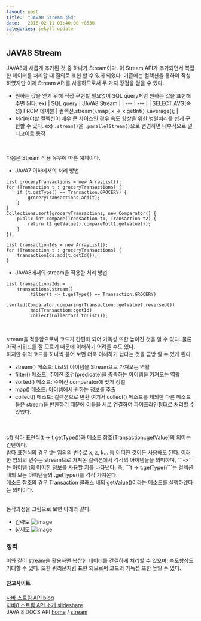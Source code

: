 ```yaml
---
layout: post
title:  "JAVA8 Stream 정리"
date:   2016-02-11 01:40:00 +0530
categories: jekyll update
---
```


## JAVA8 Stream
JAVA8에 새롭게 추가된 것 중 하나가 Stream이다.
이 Stream API가 추가되면서 복잡한 데이터를 처리할 때 질의로 표현 할 수 있게 되었다.
기존에는 컬렉션을 통하여 작성하였지만 이제 Stream API를 사용하므로서 두 가지 장점을 얻을 수 있다.
- 원하는 값을 얻기 위해 직접 구현할 필요없이 SQL query처럼 원하는 값을 표현해 주면 된다.
ex)
| SQL query | JAVA8 Stream |
| --- | --- |
| SELECT AVG(속성) FROM 테이블 | 컬렉션.stream().map( x -> x.getInt() ).average(); |
- 처리해야할 컬렉션이 매우 큰 사이즈인 경우 속도 향상을 위한 병렬처리를 쉽게 구현할 수 있다.
ex) ```.stream()```을 ```.parallelStream()```으로 변경하면 내부적으로 멀티코어로 동작

<br>

다음은 Stream 적용 유무에 따른 예제이다.
- JAVA7 이하에서의 처리 방법
```
List groceryTransactions = new ArrayList();
for (Transaction t : groceryTransactions) {
    if (t.getType() == Transaction.GROCERY) {
        groceryTransactions.add(t);
    }
}
Collections.sort(groceryTransactions, new Comparator() {
    public int compare(Transaction t1, Transaction t2) {
        return t2.getValue().compareTo(t1.getValue());
    }
});

List transactionIds = new ArrayList();
for (Transaction t : groceryTransactions) {
    transactionIds.add(t.getId());
}
``` 

- JAVA8에서의 stream을 적용한 처리 방법
```
List transactionsIds = 
    transactions.stream()
        .filter(t -> t.getType() == Transaction.GROCERY)
        .sorted(Comparator.comparing(Transaction::getValue).reversed())
        .map(Transaction::getId)
        .collect(Collectors.toList());
```

<br>

stream을 적용함으로써 코드가 간편화 되어 가독성 또한 높아진 것을 알 수 있다. 물론 아직 키워드를 잘 모르기 때문에 이해하기 어려울 수도 있다.
<br>
하지만 위의 코드를 하나씩 뜯어 보면 더욱 이해하기 쉽다는 것을 금방 알 수 있게 된다.
- stream() 메소드: List의 아이템을 Stream으로 가져오는 역활
- filter() 메소드: 주어진 조건(predicate)을 충족하는 아이템을 가져오는 역활
- sorted() 메소드: 주어진 comparator에 맞게 정렬
- map() 메소드: 아이템에서 원하는 정보를 추출
- collect() 메소드: 컬렉션으로 반환
여기서 collect() 메소드를 제외한 다른 메소드들은 stream을 반환하기 때문에 이들을 서로 연결하여 파이프라인형태로 처리할 수 있었다.
<br>
<br>
cf) 람다 표현식(t -> t.getType())과 메소드 참조(Transaction::getValue)의 의미는 간단하다.
<br>
람다 표현식의 경우 t는 임의의 변수로 x, z, k... 등 어떠한 것이든 사용해도 된다. 이러한 임의의 변수는 stream으로 가져온 컬렉션에서 각각의 아이템들을 의미하며, ```->```는 아이템 t의 어떠한 정보를 사용할 지를 나타낸다.
즉, ```t -> t.getType()```는 컬렉션 내의 모든 아이템들의 .getType()를 각각 가져온다.
<br>
메소드 참조의 경우 Transaction 클래스 내의 getValue()이라는 메소드를 실행하겠다는 의미이다.
<br>
<br>

동작과정을 그림으로 보면 아래와 같다.
- 간략도
![image](https://cloud.githubusercontent.com/assets/16336685/12953245/dfe81748-d05c-11e5-853a-6507fb1c335e.png)
- 상세도
![image](https://cloud.githubusercontent.com/assets/16336685/12953260/f4ff0402-d05c-11e5-9041-1cd8a9743d95.png)

### 정리
이와 같이 stream을 활용하면 복잡한 데이터를 간결하게 처리할 수 있으며, 속도향상도 기대할 수 있다. 또한 쿼리문처럼 표현 되므로써 코드의 가독성 또한 높일 수 있다.


#### 참고사이트
[자바 스트림 API blog](http://starplatina.tistory.com/entry/%EC%9E%90%EB%B0%94-%EC%8A%A4%ED%8A%B8%EB%A6%BC-API#recentTrackback)
<br>
[자바8 스트림 API 소개 slideshare](http://www.slideshare.net/madvirus/8-api)
<br>
JAVA 8 DOCS API [home](https://docs.oracle.com/javase/8/docs/api/) /  [stream](https://docs.oracle.com/javase/8/docs/api/java/util/stream/package-summary.html)
